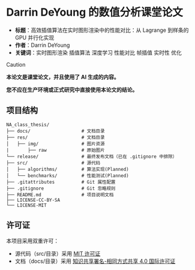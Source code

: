 # Darrin DeYoung 的数值分析课堂论文

- **标题**：高效插值算法在实时图形渲染中的性能对比：从 Lagrange 到样条的 GPU 并行化实现
- **作者**：Darrin DeYoung
- **关键词**：实时图形渲染 插值算法 深度学习 性能对比 帧插值 实时性 优化

> [!CAUTION]
>
> **本论文是课堂论文，并且使用了 AI 生成的内容。**
>
> **您不应在生产环境或正式研究中直接使用本论文的结论。**

## 项目结构

```
NA_class_thesis/
├── docs/                   # 文档目录
├── res/                    # 文档目录
│   ├── img/                # 图片资源
|       ├── raw             # 原始图片 
└── release/                # 最终发布文档（已在 .gitignore 中排除）
├── src/                    # 源代码
│   ├── algorithms/         # 算法实现(Planned)
│   └── benchmarks/         # 性能测试(Planned)
├── .gitattributes          # Git 属性配置
├── .gitignore              # Git 忽略规则
├── README.md               # 项目说明文档
├── LICENSE-CC-BY-SA
└── LICENSE-MIT
```

## 许可证

本项目采用双重许可：

- 源代码（src/目录）采用 [MIT 许可证](LICENSE-MIT)
- 文档（docs/目录）采用 [知识共享署名-相同方式共享 4.0 国际许可证](LICENSE-CC-BY-SA)